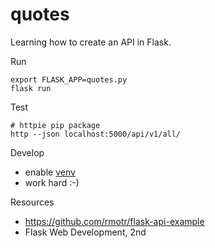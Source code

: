 # quotes

Learning how to create an API in Flask.

Run

```
export FLASK_APP=quotes.py
flask run
```

Test

```
# httpie pip package
http --json localhost:5000/api/v1/all/
```

Develop

* enable [venv](https://github.com/jreisinger/blog/blob/master/posts/python-venv.md)
* work hard :-)

Resources

* https://github.com/rmotr/flask-api-example
* Flask Web Development, 2nd
